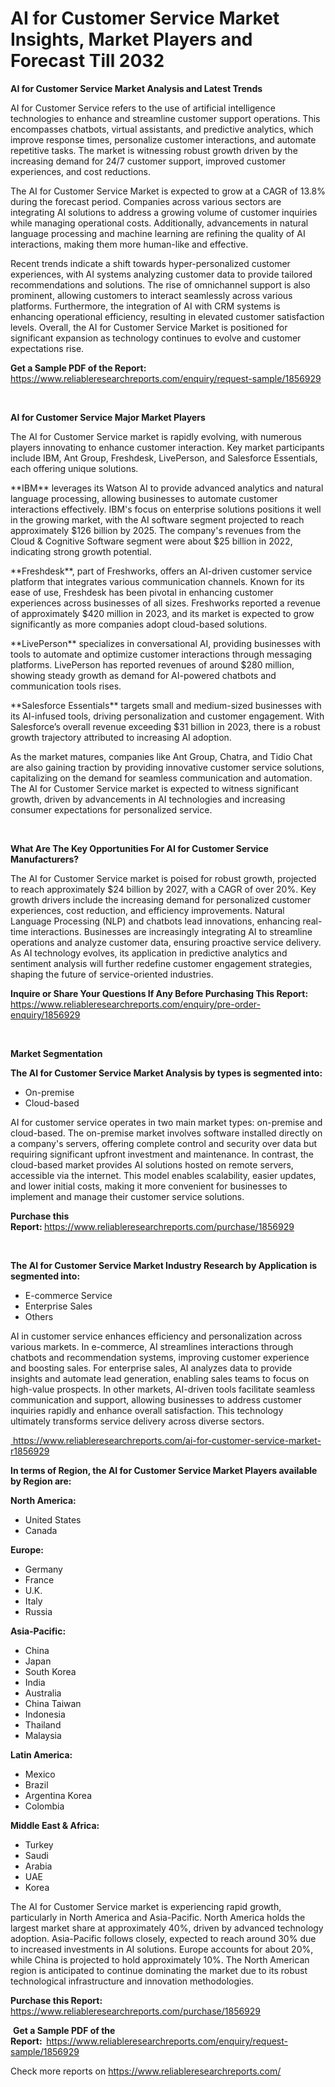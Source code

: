 <p><h1>AI for Customer Service Market Insights, Market Players and Forecast Till 2032</h1></p><p><strong>AI for Customer Service Market Analysis and Latest Trends</strong></p>
<p><p>AI for Customer Service refers to the use of artificial intelligence technologies to enhance and streamline customer support operations. This encompasses chatbots, virtual assistants, and predictive analytics, which improve response times, personalize customer interactions, and automate repetitive tasks. The market is witnessing robust growth driven by the increasing demand for 24/7 customer support, improved customer experiences, and cost reductions.</p><p>The AI for Customer Service Market is expected to grow at a CAGR of 13.8% during the forecast period. Companies across various sectors are integrating AI solutions to address a growing volume of customer inquiries while managing operational costs. Additionally, advancements in natural language processing and machine learning are refining the quality of AI interactions, making them more human-like and effective.</p><p>Recent trends indicate a shift towards hyper-personalized customer experiences, with AI systems analyzing customer data to provide tailored recommendations and solutions. The rise of omnichannel support is also prominent, allowing customers to interact seamlessly across various platforms. Furthermore, the integration of AI with CRM systems is enhancing operational efficiency, resulting in elevated customer satisfaction levels. Overall, the AI for Customer Service Market is positioned for significant expansion as technology continues to evolve and customer expectations rise.</p></p>
<p><strong>Get a Sample PDF of the Report:&nbsp;</strong> <a href="https://www.reliableresearchreports.com/enquiry/request-sample/1856929?utm_campaign=2186&utm_medium=2&utm_source=Github&utm_content=ia&utm_term=10032025&utm_id=ai-for-customer-service">https://www.reliableresearchreports.com/enquiry/request-sample/1856929</a></p>
<p>&nbsp;</p>
<p><strong>AI for Customer Service Major Market Players</strong></p>
<p><p>The AI for Customer Service market is rapidly evolving, with numerous players innovating to enhance customer interaction. Key market participants include IBM, Ant Group, Freshdesk, LivePerson, and Salesforce Essentials, each offering unique solutions.</p><p>**IBM** leverages its Watson AI to provide advanced analytics and natural language processing, allowing businesses to automate customer interactions effectively. IBM's focus on enterprise solutions positions it well in the growing market, with the AI software segment projected to reach approximately $126 billion by 2025. The company's revenues from the Cloud & Cognitive Software segment were about $25 billion in 2022, indicating strong growth potential.</p><p>**Freshdesk**, part of Freshworks, offers an AI-driven customer service platform that integrates various communication channels. Known for its ease of use, Freshdesk has been pivotal in enhancing customer experiences across businesses of all sizes. Freshworks reported a revenue of approximately $420 million in 2023, and its market is expected to grow significantly as more companies adopt cloud-based solutions.</p><p>**LivePerson** specializes in conversational AI, providing businesses with tools to automate and optimize customer interactions through messaging platforms. LivePerson has reported revenues of around $280 million, showing steady growth as demand for AI-powered chatbots and communication tools rises.</p><p>**Salesforce Essentials** targets small and medium-sized businesses with its AI-infused tools, driving personalization and customer engagement. With Salesforce’s overall revenue exceeding $31 billion in 2023, there is a robust growth trajectory attributed to increasing AI adoption.</p><p>As the market matures, companies like Ant Group, Chatra, and Tidio Chat are also gaining traction by providing innovative customer service solutions, capitalizing on the demand for seamless communication and automation. The AI for Customer Service market is expected to witness significant growth, driven by advancements in AI technologies and increasing consumer expectations for personalized service.</p></p>
<p>&nbsp;</p>
<p><strong>What Are The Key Opportunities For AI for Customer Service Manufacturers?</strong></p>
<p><p>The AI for Customer Service market is poised for robust growth, projected to reach approximately $24 billion by 2027, with a CAGR of over 20%. Key growth drivers include the increasing demand for personalized customer experiences, cost reduction, and efficiency improvements. Natural Language Processing (NLP) and chatbots lead innovations, enhancing real-time interactions. Businesses are increasingly integrating AI to streamline operations and analyze customer data, ensuring proactive service delivery. As AI technology evolves, its application in predictive analytics and sentiment analysis will further redefine customer engagement strategies, shaping the future of service-oriented industries.</p></p>
<p><strong>Inquire or Share Your Questions If Any Before Purchasing This Report:</strong> <a href="https://www.reliableresearchreports.com/enquiry/pre-order-enquiry/1856929?utm_campaign=2186&utm_medium=2&utm_source=Github&utm_content=ia&utm_term=10032025&utm_id=ai-for-customer-service">https://www.reliableresearchreports.com/enquiry/pre-order-enquiry/1856929</a></p>
<p>&nbsp;</p>
<p><strong>Market Segmentation</strong></p>
<p><strong>The AI for Customer Service Market Analysis by types is segmented into:</strong></p>
<p><ul><li>On-premise</li><li>Cloud-based</li></ul></p>
<p><p>AI for customer service operates in two main market types: on-premise and cloud-based. The on-premise market involves software installed directly on a company's servers, offering complete control and security over data but requiring significant upfront investment and maintenance. In contrast, the cloud-based market provides AI solutions hosted on remote servers, accessible via the internet. This model enables scalability, easier updates, and lower initial costs, making it more convenient for businesses to implement and manage their customer service solutions.</p></p>
<p><strong>Purchase this Report:&nbsp;</strong><a href="https://www.reliableresearchreports.com/purchase/1856929?utm_campaign=2186&utm_medium=2&utm_source=Github&utm_content=ia&utm_term=10032025&utm_id=ai-for-customer-service">https://www.reliableresearchreports.com/purchase/1856929</a></p>
<p>&nbsp;</p>
<p><strong>The AI for Customer Service Market Industry Research by Application is segmented into:</strong></p>
<p><ul><li>E-commerce Service</li><li>Enterprise Sales</li><li>Others</li></ul></p>
<p><p>AI in customer service enhances efficiency and personalization across various markets. In e-commerce, AI streamlines interactions through chatbots and recommendation systems, improving customer experience and boosting sales. For enterprise sales, AI analyzes data to provide insights and automate lead generation, enabling sales teams to focus on high-value prospects. In other markets, AI-driven tools facilitate seamless communication and support, allowing businesses to address customer inquiries rapidly and enhance overall satisfaction. This technology ultimately transforms service delivery across diverse sectors.</p></p>
<p><a href="https://www.reliableresearchreports.com/ai-for-customer-service-market-r1856929?utm_campaign=2186&utm_medium=2&utm_source=Github&utm_content=ia&utm_term=10032025&utm_id=ai-for-customer-service">&nbsp;https://www.reliableresearchreports.com/ai-for-customer-service-market-r1856929</a></p>
<p><strong>In terms of Region, the AI for Customer Service Market Players available by Region are:</strong></p>
<p>
    <p> <strong> North America: </strong>
        <ul>
            <li>United States</li>
            <li>Canada</li>
        </ul>
        </p> 
    <p> <strong> Europe: </strong>
        <ul>
            <li>Germany</li>
            <li>France</li>
            <li>U.K.</li>
            <li>Italy</li>
            <li>Russia</li>
        </ul>
        </p> 
    <p> <strong> Asia-Pacific: </strong>
        <ul>
            <li>China</li>
            <li>Japan</li>
            <li>South Korea</li>
            <li>India</li>
            <li>Australia</li>
            <li>China Taiwan</li>
            <li>Indonesia</li>
            <li>Thailand</li>
            <li>Malaysia</li>
        </ul>
        </p> 
    <p> <strong> Latin America: </strong>
        <ul>
            <li>Mexico</li>
            <li>Brazil</li>
            <li>Argentina Korea</li>
            <li>Colombia</li>
        </ul>
        </p> 
    <p> <strong> Middle East & Africa: </strong>
        <ul>
            <li>Turkey</li>
            <li>Saudi</li>
            <li>Arabia</li>
            <li>UAE</li>
            <li>Korea</li>
        </ul>
    </p>
    </p>
<p><p>The AI for Customer Service market is experiencing rapid growth, particularly in North America and Asia-Pacific. North America holds the largest market share at approximately 40%, driven by advanced technology adoption. Asia-Pacific follows closely, expected to reach around 30% due to increased investments in AI solutions. Europe accounts for about 20%, while China is projected to hold approximately 10%. The North American region is anticipated to continue dominating the market due to its robust technological infrastructure and innovation methodologies.</p></p>
<p><strong>Purchase this Report: </strong><a href="https://www.reliableresearchreports.com/purchase/1856929?utm_campaign=2186&utm_medium=2&utm_source=Github&utm_content=ia&utm_term=10032025&utm_id=ai-for-customer-service">https://www.reliableresearchreports.com/purchase/1856929</a></p>
<p>&nbsp;<strong>Get a Sample PDF of the Report:&nbsp;&nbsp;</strong><a href="https://www.reliableresearchreports.com/enquiry/request-sample/1856929?utm_campaign=2186&utm_medium=2&utm_source=Github&utm_content=ia&utm_term=10032025&utm_id=ai-for-customer-service">https://www.reliableresearchreports.com/enquiry/request-sample/1856929</a></p>
<p><strong></strong></p>
<p>Check more reports on <a href="https://www.reliableresearchreports.com/?utm_campaign=2186&utm_medium=2&utm_source=Github&utm_content=ia&utm_term=10032025&utm_id=ai-for-customer-service">https://www.reliableresearchreports.com/</a></p>